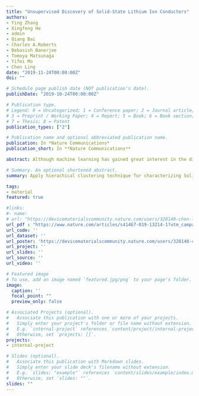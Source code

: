 ```yaml
---
title: "Unsupervised Discovery of Solid-State Lithium Ion Conductors"
authors:
- Ying Zhang
- Xingfeng He
- admin
- Qiang Bai
- Charles A.Roberts
- Debasish Banerjee
- Tomoya Matsunaga
- Yifei Mo
- Chen Ling
date: "2019-11-24T00:00:00Z"
doi: ""

# Schedule page publish date (NOT publication's date).
publishDate: "2019-10-24T00:00:00Z"

# Publication type.
# Legend: 0 = Uncategorized; 1 = Conference paper; 2 = Journal article;
# 3 = Preprint / Working Paper; 4 = Report; 5 = Book; 6 = Book section;
# 7 = Thesis; 8 = Patent
publication_types: ["2"]

# Publication name and optional abbreviated publication name.
publication: In *Nature Communications*
publication_short: In **Nature Communications**

abstract: Although machine learning has gained great interest in the discovery of functional materials, the advancement of reliable models is impeded by the scarcity of available materials property data. Here we propose and demonstrate a distinctive approach for materials discovery using unsupervised learning, which does not require labeled data and thus alleviates the data scarcity challenge. Using solid-state Li-ion conductors as a model problem, unsupervised learning utilizes a limited quantity of conductivity data to cluster a broad range of Li-containing materials that narrows a high-throughput screening of a large candidate list to a prioritized list for further accurate screening. Our unsupervised learning scheme discovers sixteen new fast Liconductors with conductivities of 10^-4 to 10^-1 S cm^-1 predicted in ab initio molecular dynamics simulations. These compounds have structures and chemistries distinct to known systems, demonstrating the capability of unsupervised learning for discovering materials over a wide materials space with limited property data.

# Summary. An optional shortened abstract.
summary: Apply hierachical clustering technique for characterizing Solid-State Lithium Ion conductors

tags:
- material
featured: true

#links:
#- name:
# url: "https://devicematerialscommunity.nature.com/users/328140-chen-ling/posts/56441-discovering-novel-solid-state-lithium-ion-conductors-through-unsupervised-learning" 
url_pdf : "https://www.nature.com/articles/s41467-019-13214-1?utm_campaign=MultipleJournals_USG_DEVICE&utm_source=Nature_community&utm_medium=Community_sites&utm_content=BenJoh-Nature-MultipleJournals-Engineering-Global"
url_code: ''
url_dataset: ''
url_poster: 'https://devicematerialscommunity.nature.com/users/328140-chen-ling/posts/56441-discovering-novel-solid-state-lithium-ion-conductors-through-unsupervised-learning'
url_project: ''
url_slides: ''
url_source: ''
url_video: ''

# Featured image
# To use, add an image named `featured.jpg/png` to your page's folder. 
image:
  caption: ''
  focal_point: ""
  preview_only: false

# Associated Projects (optional).
#   Associate this publication with one or more of your projects.
#   Simply enter your project's folder or file name without extension.
#   E.g. `internal-project` references `content/project/internal-project/index.md`.
#   Otherwise, set `projects: []`.
projects:
- internal-project

# Slides (optional).
#   Associate this publication with Markdown slides.
#   Simply enter your slide deck's filename without extension.
#   E.g. `slides: "example"` references `content/slides/example/index.md`.
#   Otherwise, set `slides: ""`.
slides: ""
---
```

